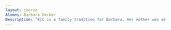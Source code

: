 ```yaml
---
layout: course
Alumni: Barbara Decker
Description: "KCC is a family tradition for Barbara. Her mother was an employee and all of her siblings attended KCC. A nurse, Barbara remains a strong supporter of community colleges. She serves on the KCC Foundation Board of Directors."
---
```

